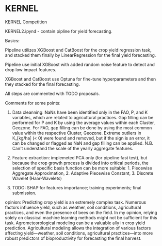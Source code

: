 # KERNEL
KERNEL Competition

KERNEL2.ipynd - contain pipline for yield forecasting. 

Basics:

Pipeline utilizes XGBoost and CatBoost for the crop yield regression task, and stacked them finally by LinearRegression for the final yield forecasting.

Pipeline use initial XGBoost with added random noise feature to detect and drop low impact features.

XGBoost and CatBoost use Optuna for fine-tune hyperparameters and then they stacked for the final forecasting.

All steps are commented with TODO proposals.

Comments for some points:

1. Data cleanning: NaNs have been identified only in the FAO, P, and K variables, which are related to agricultural practices.
Gap filling can be performed for P and K by using the average values within each Cluster, Geozone.
For FAO, gap filling can be done by using the most common value within the respective Cluster, Geozone.
Extreme outliers in K_[kg/ha] (< 0) were found and removed, but if the sign is an error, it can be changed or flagged as NaN and gap filling can be applied.
N.B. Can't understand the scale of the yearly aggregate features.

2. Feature extraction: implemeted PCA only (for pipeline fast test), but because the crop growth process is divided into critical periods, the selection of specific basis function can be more suitable: 1. Piecewise Aggregate Approximation, 2. Adaptive Piecewise Constant, 3. Discrete Wavelet (Haar‐Wavelets)

3. TODO: SHAP for features importance; training experiments; final submission.


opinion: Predicting crop yield is an extremely complex task. Numerous factors influence yield, such as weather, soil conditions, agricultural practices, and even the presence of bees on the field. In my opinion, relying solely on classical machine learning methods might not be sufficient for this task. Agrometeorological modeling can be a valuable ally in crop yield prediction. Agricultural modeling allows the integration of various factors affecting yield—weather, soil conditions, agricultural practices—into more robust predictors of bioproductivity for forecasting the final harvest.
